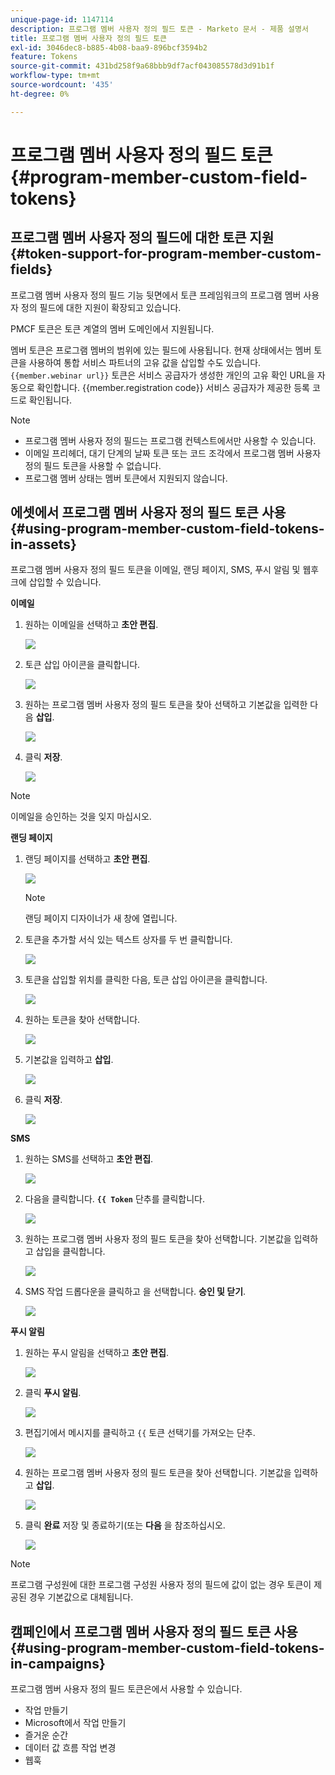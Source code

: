 ```yaml
---
unique-page-id: 1147114
description: 프로그램 멤버 사용자 정의 필드 토큰 - Marketo 문서 - 제품 설명서
title: 프로그램 멤버 사용자 정의 필드 토큰
exl-id: 3046dec8-b885-4b08-baa9-896bcf3594b2
feature: Tokens
source-git-commit: 431bd258f9a68bbb9df7acf043085578d3d91b1f
workflow-type: tm+mt
source-wordcount: '435'
ht-degree: 0%

---
```


# 프로그램 멤버 사용자 정의 필드 토큰 {#program-member-custom-field-tokens}

## 프로그램 멤버 사용자 정의 필드에 대한 토큰 지원 {#token-support-for-program-member-custom-fields}

프로그램 멤버 사용자 정의 필드 기능 뒷면에서 토큰 프레임워크의 프로그램 멤버 사용자 정의 필드에 대한 지원이 확장되고 있습니다.

PMCF 토큰은 토큰 계열의 멤버 도메인에서 지원됩니다.

멤버 토큰은 프로그램 멤버의 범위에 있는 필드에 사용됩니다. 현재 상태에서는 멤버 토큰을 사용하여 통합 서비스 파트너의 고유 값을 삽입할 수도 있습니다. `{{member.webinar url}}` 토큰은 서비스 공급자가 생성한 개인의 고유 확인 URL을 자동으로 확인합니다. {{member.registration code}} 서비스 공급자가 제공한 등록 코드로 확인됩니다.

>[!NOTE]
>
>* 프로그램 멤버 사용자 정의 필드는 프로그램 컨텍스트에서만 사용할 수 있습니다.
>* 이메일 프리헤더, 대기 단계의 날짜 토큰 또는 코드 조각에서 프로그램 멤버 사용자 정의 필드 토큰을 사용할 수 없습니다.
>* 프로그램 멤버 상태는 멤버 토큰에서 지원되지 않습니다.

## 에셋에서 프로그램 멤버 사용자 정의 필드 토큰 사용 {#using-program-member-custom-field-tokens-in-assets}

프로그램 멤버 사용자 정의 필드 토큰을 이메일, 랜딩 페이지, SMS, 푸시 알림 및 웹후크에 삽입할 수 있습니다.

**이메일**

1. 원하는 이메일을 선택하고 **초안 편집**.

   ![](assets/program-member-custom-field-tokens-1.png)

1. 토큰 삽입 아이콘을 클릭합니다.

   ![](assets/program-member-custom-field-tokens-2.png)

1. 원하는 프로그램 멤버 사용자 정의 필드 토큰을 찾아 선택하고 기본값을 입력한 다음 **삽입**.

   ![](assets/program-member-custom-field-tokens-3.png)

1. 클릭 **저장**.

   ![](assets/program-member-custom-field-tokens-4.png)

>[!NOTE]
>
>이메일을 승인하는 것을 잊지 마십시오.

**랜딩 페이지**

1. 랜딩 페이지를 선택하고 **초안 편집**.

   ![](assets/program-member-custom-field-tokens-5.png)

   >[!NOTE]
   >
   >랜딩 페이지 디자이너가 새 창에 열립니다.

1. 토큰을 추가할 서식 있는 텍스트 상자를 두 번 클릭합니다.

   ![](assets/program-member-custom-field-tokens-6.png)

1. 토큰을 삽입할 위치를 클릭한 다음, 토큰 삽입 아이콘을 클릭합니다.

   ![](assets/program-member-custom-field-tokens-7.png)

1. 원하는 토큰을 찾아 선택합니다.

   ![](assets/program-member-custom-field-tokens-8.png)

1. 기본값을 입력하고 **삽입**.

   ![](assets/program-member-custom-field-tokens-9.png)

1. 클릭 **저장**.

   ![](assets/program-member-custom-field-tokens-10.png)

**SMS**

1. 원하는 SMS를 선택하고 **초안 편집**.

   ![](assets/program-member-custom-field-tokens-11.png)

1. 다음을 클릭합니다. **`{{ Token`** 단추를 클릭합니다.

   ![](assets/program-member-custom-field-tokens-12.png)

1. 원하는 프로그램 멤버 사용자 정의 필드 토큰을 찾아 선택합니다. 기본값을 입력하고 삽입을 클릭합니다.

   ![](assets/program-member-custom-field-tokens-13.png)

1. SMS 작업 드롭다운을 클릭하고 을 선택합니다. **승인 및 닫기**.

   ![](assets/program-member-custom-field-tokens-14.png)

**푸시 알림**

1. 원하는 푸시 알림을 선택하고 **초안 편집**.

   ![](assets/program-member-custom-field-tokens-15.png)

1. 클릭 **푸시 알림**.

   ![](assets/program-member-custom-field-tokens-16.png)

1. 편집기에서 메시지를 클릭하고 `{{` 토큰 선택기를 가져오는 단추.

   ![](assets/program-member-custom-field-tokens-17.png)

1. 원하는 프로그램 멤버 사용자 정의 필드 토큰을 찾아 선택합니다. 기본값을 입력하고 **삽입**.

   ![](assets/program-member-custom-field-tokens-18.png)

1. 클릭 **완료** 저장 및 종료하기(또는 **다음** 을 참조하십시오.

   ![](assets/program-member-custom-field-tokens-19.png)

>[!NOTE]
>
>프로그램 구성원에 대한 프로그램 구성원 사용자 정의 필드에 값이 없는 경우 토큰이 제공된 경우 기본값으로 대체됩니다.

## 캠페인에서 프로그램 멤버 사용자 정의 필드 토큰 사용 {#using-program-member-custom-field-tokens-in-campaigns}

프로그램 멤버 사용자 정의 필드 토큰은에서 사용할 수 있습니다.

* 작업 만들기
* Microsoft에서 작업 만들기
* 즐거운 순간
* 데이터 값 흐름 작업 변경
* 웹훅
